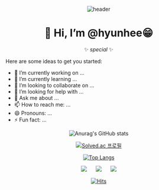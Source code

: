 

<div align=center>

![header](https://capsule-render.vercel.app/api?type=waving&height=200&text=hyunhee💖&fontAlign=80&fontAlignY=40&color=gradient&fontAlign=31.5)


  
  <div align=center><h1>👋 Hi, I’m @hyunhee😁</h1></div>
  
  ✨ _special_ ✨
</div>


Here are some ideas to get you started:

- 🔭 I’m currently working on ...
- 🌱 I’m currently learning ...
- 👯 I’m looking to collaborate on ...
- 🤔 I’m looking for help with ...
- 💬 Ask me about ...
- 📫 How to reach me: ...
- 😄 Pronouns: ...
- ⚡ Fun fact: ...
 
<div align=center>
  
![Anurag's GitHub stats](https://github-readme-stats.vercel.app/api?username=hyuna423&show_icons=true&theme=radical)
  
  
[![Solved.ac
프로필](http://mazassumnida.wtf/api/v2/generate_badge?boj=hyunh2k)](https://solved.ac/hyunh2k) 
  
[![Top Langs](https://github-readme-stats.vercel.app/api/top-langs/?username=hyuna423&layout=compact)](https://github.com/anuraghazra/github-readme-stats&theme=radical)

<a href=""><img src="http://img.shields.io/badge/-Tech%20Blog-655ced?style=flat&logo=github&link=https://byul91oh.tistory.com/" style="height : auto; margin-left : 10px; margin-right : 10px;"/></a> <a href="https://www.instagram.com/hyun.h2/"><img src="http://img.shields.io/badge/-Instagram-black?style=flat&logo=Instagram&link=https://instagram.com/fivepxint/" style="height : auto; margin-left : 10px; margin-right : 10px;"/></a> <a href="mailto:firstluv423@gmail.com"><img src="https://img.shields.io/badge/Gmail-d14836?style=flat-square&logo=Gmail&logoColor=white&link=mailto:quf8093@gmail.com" style="height : auto; margin-left : 10px; margin-right : 10px;"/></a>

  
  [![Hits](https://hits.seeyoufarm.com/api/count/incr/badge.svg?url=https%3A%2F%2Fgithub.com%2Fhyunh2k&count_bg=%23252525&title_bg=%23D06AE3&icon=github.svg&icon_color=%23FFFFFF&title=hits&edge_flat=false)](https://hits.seeyoufarm.com)
</div>



